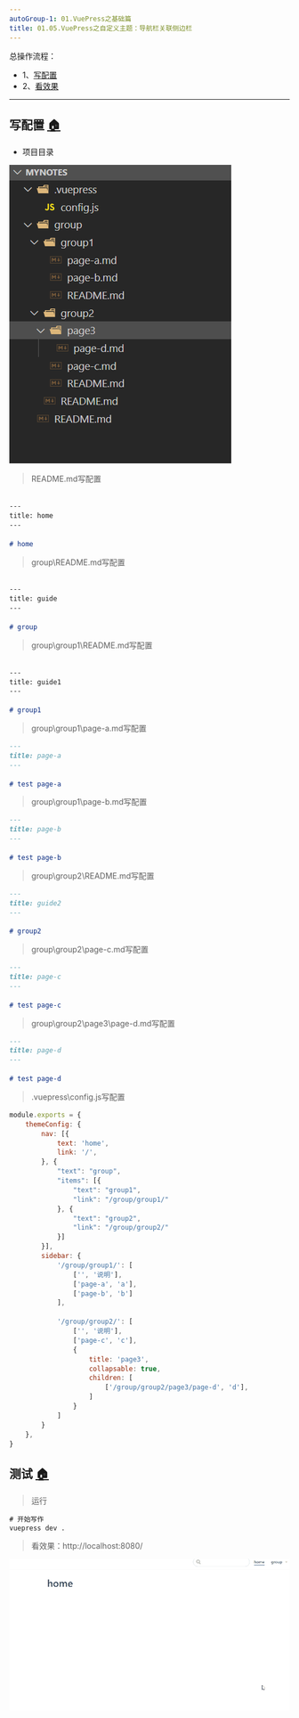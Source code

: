 ```yaml
---
autoGroup-1: 01.VuePress之基础篇
title: 01.05.VuePress之自定义主题：导航栏关联侧边栏
---
```


总操作流程：
- 1、[写配置](#VuePress-01)
- 2、[看效果](#VuePress-02)

***

## 写配置 <a name="VuePress-01" href="#" >:house:</a>

- 项目目录

![](./image/01.05-1.png)

> README.md写配置

```md

---
title: home
---

# home
```

> group\README.md写配置

```md

---
title: guide
---

# group
```

> group\group1\README.md写配置

```md

---
title: guide1
---

# group1
```

> group\group1\page-a.md写配置

```md
---
title: page-a
---

# test page-a
```

> group\group1\page-b.md写配置

```md
---
title: page-b
---

# test page-b

```

> group\group2\README.md写配置

```md
---
title: guide2
---

# group2
```

> group\group2\page-c.md写配置

```md
---
title: page-c
---

# test page-c
```

> group\group2\page3\page-d.md写配置

```md
---
title: page-d
---

# test page-d
```

> .vuepress\config.js写配置

```js
module.exports = {
    themeConfig: {
        nav: [{
            text: 'home',
            link: '/',
        }, {
            "text": "group",
            "items": [{
                "text": "group1",
                "link": "/group/group1/"
            }, {
                "text": "group2",
                "link": "/group/group2/"
            }]
        }],
        sidebar: {
            '/group/group1/': [
                ['', '说明'],
                ['page-a', 'a'],
                ['page-b', 'b']
            ],

            '/group/group2/': [
                ['', '说明'],
                ['page-c', 'c'],
                {
                    title: 'page3',
                    collapsable: true,
                    children: [
                        ['/group/group2/page3/page-d', 'd'],
                    ]
                }
            ]
        }
    },
}
```


## 测试 <a name="VuePress-02" href="#" >:house:</a>

> 运行

```shell
# 开始写作
vuepress dev .
```

> 看效果：http://localhost:8080/

![](./image/01.05-2.gif)